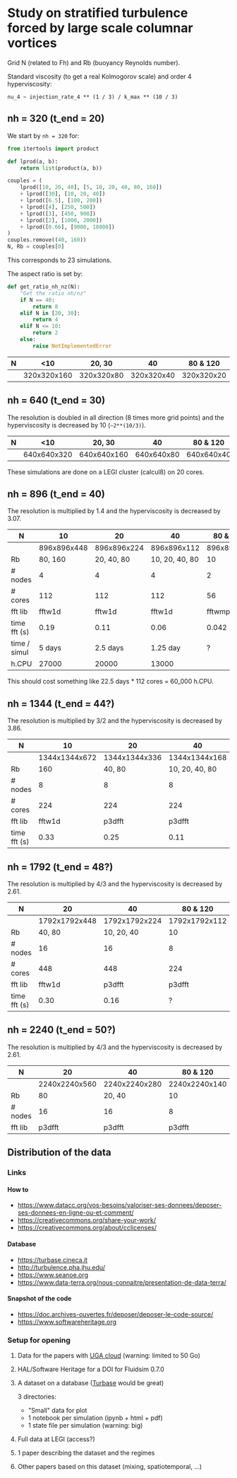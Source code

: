 # Study on stratified turbulence forced by large scale columnar vortices

Grid N (related to Fh) and Rb (buoyancy Reynolds number).

Standard viscosity (to get a real Kolmogorov scale) and order 4 hyperviscosity:

```
nu_4 ~ injection_rate_4 ** (1 / 3) / k_max ** (10 / 3)
```

## nh = 320 (t_end = 20)

We start by `nh = 320` for:

```python
from itertools import product

def lprod(a, b):
    return list(product(a, b))

couples = (
    lprod([10, 20, 40], [5, 10, 20, 40, 80, 160])
    + lprod([30], [10, 20, 40])
    + lprod([6.5], [100, 200])
    + lprod([4], [250, 500])
    + lprod([3], [450, 900])
    + lprod([2], [1000, 2000])
    + lprod([0.66], [9000, 18000])
)
couples.remove((40, 160))
N, Rb = couples[0]
```

This corresponds to 23 simulations.

The aspect ratio is set by:

```python
def get_ratio_nh_nz(N):
    "Get the ratio nh/nz"
    if N == 40:
        return 8
    elif N in [20, 30]:
        return 4
    elif N <= 10:
        return 2
    else:
        raise NotImplementedError
```

| N | <10         | 20, 30     | 40         | 80 & 120   |
|---|-------------|------------|------------|------------|
|   | 320x320x160 | 320x320x80 | 320x320x40 | 320x320x20 |

## nh = 640 (t_end = 30)

The resolution is doubled in all direction (8 times more grid points) and the hyperviscosity is decreased by 10 (`~2**(10/3)`).

| N | <10         | 20, 30      | 40         | 80 & 120   |
|---|-------------|-------------|------------|------------|
|   | 640x640x320 | 640x640x160 | 640x640x80 | 640x640x40 |

These simulations are done on a LEGI cluster (calcul8) on 20 cores.

## nh = 896 (t_end = 40)

The resolution is multiplied by 1.4 and the hyperviscosity is decreased by 3.07.

| N            | 10            | 20            | 40             | 80 & 120   |
|--------------|---------------|---------------|----------------|------------|
|              | 896x896x448   | 896x896x224   | 896x896x112    | 896x896x56 |
| Rb           | 80, 160       | 20, 40, 80    | 10, 20, 40, 80 | 10         |
| # nodes      | 4             | 4             | 4              | 2          |
| # cores      | 112           | 112           | 112            | 56         |
| fft lib      | fftw1d        | fftw1d        | fftw1d         | fftwmpi3d  |
| time fft (s) | 0.19          | 0.11          | 0.06           | 0.042      |
| time / simul | 5 days        | 2.5 days      | 1.25 day       | ?          |
| h.CPU        | 27000         | 20000         | 13000          |            |

This should cost something like 22.5 days * 112 cores = 60_000 h.CPU.

## nh = 1344 (t_end = 44?)

The resolution is multiplied by 3/2 and the hyperviscosity is decreased by 3.86.

| N            | 10            | 20            | 40            | 80 & 120     |
|--------------|---------------|---------------|---------------|--------------|
|              | 1344x1344x672 | 1344x1344x336 | 1344x1344x168 | 1344x1344x84 |
| Rb           | 160           | 40, 80        | 10, 20, 40, 80| 10           |
| # nodes      | 8             | 8             | 8             | 4            |
| # cores      | 224           | 224           | 224           | 112          |
| fft lib      | fftw1d        | p3dfft        | p3dfft        | p3dfft       |
| time fft (s) | 0.33          | 0.25          | 0.11          | ?            |

## nh = 1792 (t_end = 48?)

The resolution is multiplied by 4/3 and the hyperviscosity is decreased by 2.61.

| N            | 20            | 40            | 80 & 120      |
|--------------|---------------|---------------|---------------|
|              | 1792x1792x448 | 1792x1792x224 | 1792x1792x112 |
| Rb           | 40, 80        | 10, 20, 40    | 10            |
| # nodes      | 16            | 16            | 8             |
| # cores      | 448           | 448           | 224           |
| fft lib      | fftw1d        | p3dfft        | p3dfft        |
| time fft (s) | 0.30          | 0.16          | ?             |


## nh = 2240 (t_end = 50?)

The resolution is multiplied by 4/3 and the hyperviscosity is decreased by 2.61.

| N       | 20            | 40            | 80 & 120      |
|---------|---------------|---------------|---------------|
|         | 2240x2240x560 | 2240x2240x280 | 2240x2240x140 |
| Rb      | 80            | 20, 40        | 10            |
| # nodes | 16            | 16            | 8             |
| fft lib | p3dfft        | p3dfft        | p3dfft        |

## Distribution of the data

### Links

#### How to

- https://www.datacc.org/vos-besoins/valoriser-ses-donnees/deposer-ses-donnees-en-ligne-ou-et-comment/
- https://creativecommons.org/share-your-work/
- https://creativecommons.org/about/cclicenses/

#### Database

- https://turbase.cineca.it
- http://turbulence.pha.jhu.edu/
- https://www.seanoe.org
- https://www.data-terra.org/nous-connaitre/presentation-de-data-terra/

#### Snapshot of the code

- https://doc.archives-ouvertes.fr/deposer/deposer-le-code-source/
- https://www.softwareheritage.org

### Setup for opening

1. Data for the papers with [UGA cloud](https://cloud.univ-grenoble-alpes.fr)
   (warning: limited to 50 Go)

2. HAL/Software Heritage for a DOI for Fluidsim 0.7.0

3. A dataset on a database ([Turbase](https://turbase.cineca.it) would be great)

   3 directories:

   - "Small" data for plot
   - 1 notebook per simulation (ipynb + html + pdf)
   - 1 state file per simulation (warning: big)

4. Full data at LEGI (access?)

5. 1 paper describing the dataset and the regimes

6. Other papers based on this dataset (mixing, spatiotemporal, ...)

